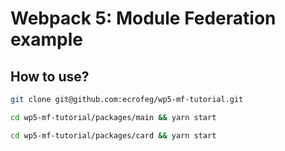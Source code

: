 # Webpack 5: Module Federation example

## How to use?

```bash
git clone git@github.com:ecrofeg/wp5-mf-tutorial.git

cd wp5-mf-tutorial/packages/main && yarn start

cd wp5-mf-tutorial/packages/card && yarn start
```
